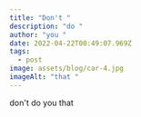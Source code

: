 ```yaml
---
title: "Don't "
description: "do "
author: "you "
date: 2022-04-22T00:49:07.969Z
tags:
  - post
image: assets/blog/car-4.jpg
imageAlt: "that "
---
```

don't do you that